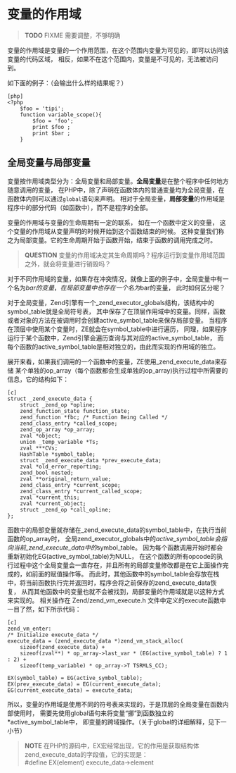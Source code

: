 # 变量的作用域

> **TODO** FIXME 需要调整，不够明确

变量的作用域是变量的一个作用范围，在这个范围内变量为可见的，即可以访问该变量的代码区域，
相反，如果不在这个范围内，变量是不可见的，无法被访问到。

如下面的例子：（会输出什么样的结果呢？）

	[php]
	<?php
		$foo = 'tipi';
		function variable_scope(){
			$foo = 'foo';
			print $foo ;
			print $bar ;
		}
		

## 全局变量与局部变量

变量按作用域类型分为：全局变量和局部变量。**全局变量**是在整个程序中任何地方随意调用的变量，
在PHP中，除了声明在函数体内的普通变量均为全局变量，在函数体内则可以通过`global`语句来声明。
相对于全局变量，**局部变量**的作用域是程序中的部分代码（如函数中），而不是程序的全部。

变量的作用域与变量的生命周期有一定的联系，
如在一个函数中定义的变量，
这个变量的作用域从变量声明的时候开始到这个函数结束的时候。
这种变量我们称之为局部变量。它的生命周期开始于函数开始，结束于函数的调用完成之时。


>**QUESTION**
>变量的作用域决定其生命周期吗？程序运行到变量作用域范围之外，就会将变量进行销毁吗？        

对于不同作用域的变量，如果存在冲突情况，就像上面的例子中，全局变量中有一个名为$bar的变量，
在局部变量中也存在一个名为$bar的变量，
此时如何区分呢？

对于全局变量，Zend引擎有一个_zend_executor_globals结构，该结构中的symbol_table就是全局符号表，
其中保存了在顶层作用域中的变量。同样，函数或者对象的方法在被调用时会创建active_symbol_table来保存局部变量。
当程序在顶层中使用某个变量时，ZE就会在symbol_table中进行遍历，
同理，如果程序运行于某个函数中，Zend引擎会遍历查询与其对应的active_symbol_table，
而每个函数的active_symbol_table是相对独立的，由此而实现的作用域的独立。

展开来看，如果我们调用的一个函数中的变量，ZE使用_zend_execute_data来存储
某个单独的op_array（每个函数都会生成单独的op_array)执行过程中所需要的信息，它的结构如下：

	[c]
	struct _zend_execute_data {
		struct _zend_op *opline;
		zend_function_state function_state;
		zend_function *fbc; /* Function Being Called */
		zend_class_entry *called_scope;
		zend_op_array *op_array;
		zval *object;
		union _temp_variable *Ts;
		zval ***CVs;
		HashTable *symbol_table;
		struct _zend_execute_data *prev_execute_data;
		zval *old_error_reporting;
		zend_bool nested;
		zval **original_return_value;
		zend_class_entry *current_scope;
		zend_class_entry *current_called_scope;
		zval *current_this;
		zval *current_object;
		struct _zend_op *call_opline;
	};

函数中的局部变量就存储在_zend_execute_data的symbol_table中，在执行当前函数的op_array时，
全局zend_executor_globals中的*active_symbol_table会指向当前_zend_execute_data中的*symbol_table。
因为每个函数调用开始时都会重新初始化EG(active_symbol_table)为NULL，
在这个函数的所有opcode的执行过程中这个全局变量会一直存在，并且所有的局部变量修改都是在它上面操作完成的，如前面的赋值操作等。
而此时，其他函数中的symbol_table会存放在栈中，将当前函数执行完并返回时，程序会将之前保存的zend_execute_data恢复，
从而其他函数中的变量也就不会被找到，局部变量的作用域就是以这种方式来实现的。
相关操作在 Zend/zend_vm_execute.h 文件中定义的execute函数中一目了然，如下所示代码：

    [c]
    zend_vm_enter:
	/* Initialize execute_data */
	execute_data = (zend_execute_data *)zend_vm_stack_alloc(
		sizeof(zend_execute_data) +
		sizeof(zval**) * op_array->last_var * (EG(active_symbol_table) ? 1 : 2) +
		sizeof(temp_variable) * op_array->T TSRMLS_CC);

    EX(symbol_table) = EG(active_symbol_table);
	EX(prev_execute_data) = EG(current_execute_data);
	EG(current_execute_data) = execute_data;
所以，变量的作用域是使用不同的符号表来实现的，于是顶层的全局变量在函数内部使用时，
需要先使用global语句来将变量“挪”到函数独立的*active_symbol_table中，
即变量的跨域操作。（关于global的详细解释，见下一小节）

>**NOTE**
>在PHP的源码中，EX宏经常出现，它的作用是获取结构体zend_execute_data的字段值，它的实现是：        
>#define EX(element) execute_data->element

